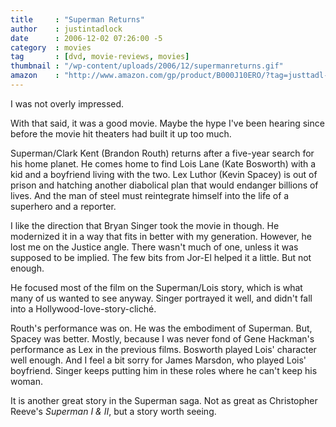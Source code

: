 ```yaml
---
title     : "Superman Returns"
author    : justintadlock
date      : 2006-12-02 07:26:00 -5
category  : movies
tag       : [dvd, movie-reviews, movies]
thumbnail : "/wp-content/uploads/2006/12/supermanreturns.gif"
amazon    : "http://www.amazon.com/gp/product/B000J10ERO/?tag=justtadl-20"
---
```


I was not overly impressed.

With that said, it was a good movie.  Maybe the hype I've been hearing since before the movie hit theaters had built it up too much.

Superman/Clark Kent (Brandon Routh) returns after a five-year search for his home planet.  He comes home to find Lois Lane (Kate Bosworth) with a kid and a boyfriend living with the two.  Lex Luthor (Kevin Spacey) is out of prison and hatching another diabolical plan that would endanger billions of lives.  And the man of steel must reintegrate himself into the life of a superhero and a reporter.

I like the direction that Bryan Singer took the movie in though.  He modernized it in a way that fits in better with my generation.  However, he lost me on the Justice angle.  There wasn't much of one, unless it was supposed to be implied.  The few bits from Jor-El helped it a little.  But not enough.

He focused most of the film on the Superman/Lois story, which is what many of us wanted to see anyway.  Singer portrayed it well, and didn't fall into a Hollywood-love-story-clich&eacute;.

Routh's performance was on.  He was the embodiment of Superman.  But, Spacey was better.  Mostly, because I was never fond of Gene Hackman's performance as Lex in the previous films.   Bosworth played Lois' character well enough.  And I feel a bit sorry for James Marsdon, who played Lois' boyfriend.  Singer keeps putting him in these roles where he can't keep his woman.

It is another great story in the Superman saga.  Not as great as Christopher Reeve's <em> Superman I &amp; II</em>, but a story worth seeing.
